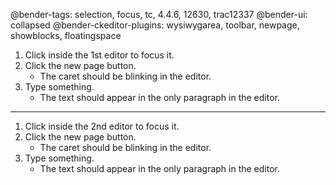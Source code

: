 @bender-tags: selection, focus, tc, 4.4.6, 12630, trac12337
@bender-ui: collapsed
@bender-ckeditor-plugins: wysiwygarea, toolbar, newpage, showblocks, floatingspace

1. Click inside the 1st editor to focus it.
2. Click the new page button.
	* The caret should be blinking in the editor.
3. Type something.
	* The text should appear in the only paragraph in the editor.

----

1. Click inside the 2nd editor to focus it.
2. Click the new page button.
	* The caret should be blinking in the editor.
3. Type something.
	* The text should appear in the only paragraph in the editor.

